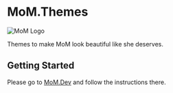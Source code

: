 # MoM.Themes
<p><img src="assets/momlogo.png" srcset="assets/momlogo.svg 1x" class="navbar-brand" alt="MoM Logo" width="152" height="150"></p>

Themes to make MoM look beautiful like she deserves.

## Getting Started
Please go to [MoM.Dev](https://github.com/RolfVeinoeSorensen/MoM.Dev) and follow the instructions there.
